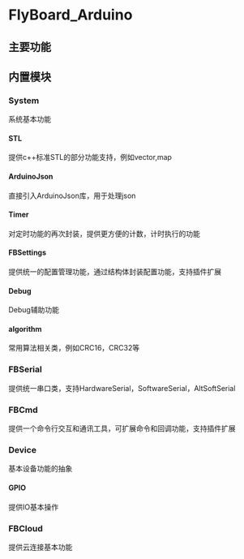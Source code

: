 # FlyBoard_Arduino







## 主要功能



## 内置模块


### System

系统基本功能

#### STL

提供c++标准STL的部分功能支持，例如vector,map


#### ArduinoJson

直接引入ArduinoJson库，用于处理json

#### Timer

对定时功能的再次封装，提供更方便的计数，计时执行的功能

#### FBSettings

提供统一的配置管理功能，通过结构体封装配置功能，支持插件扩展

#### Debug

Debug辅助功能

#### algorithm

常用算法相关类，例如CRC16，CRC32等

### FBSerial

提供统一串口类，支持HardwareSerial，SoftwareSerial，AltSoftSerial

### FBCmd

提供一个命令行交互和通讯工具，可扩展命令和回调功能，支持插件扩展

### Device

基本设备功能的抽象

#### GPIO

提供IO基本操作

### FBCloud

提供云连接基本功能
